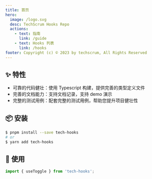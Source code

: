 ```yaml
---
title: 首页
hero:
  image: /logo.svg
  desc: TechScrum Hooks Repo
  actions:
    - text: 指南
      link: /guide
    - text: Hooks 列表
      link: /hooks
footer: Copyright (c) © 2023 by techscrum, All Rights Reserved
---
```


## ✨ 特性

- 可靠的代码健壮：使用 Typescript 构建，提供完善的类型定义文件
- 完善的文档能力：支持文档记录，支持 demo 演示
- 完整的测试用例：配套完整的测试用例，帮助您提升项目健壮性

## 📦 安装

```bash
$ pnpm install --save tech-hooks
# or
$ yarn add tech-hooks
```

## 🔨 使用

```ts
import { useToggle } from 'tech-hooks';
```
